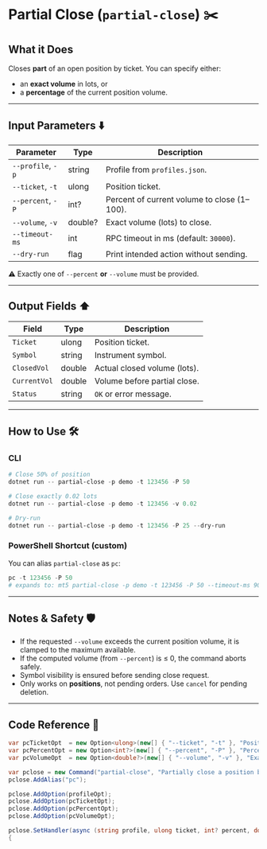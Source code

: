 # Partial Close (`partial-close`) ✂️

## What it Does

Closes **part** of an open position by ticket. You can specify either:

* an **exact volume** in lots, or
* a **percentage** of the current position volume.

---

## Input Parameters ⬇️

| Parameter         | Type    | Description                                 |
| ----------------- | ------- |  ------------------------------------------- |
| `--profile`, `-p` | string  | Profile from `profiles.json`.               |
| `--ticket`, `-t`  | ulong   | Position ticket.                            |
| `--percent`, `-P` | int?    | Percent of current volume to close (1–100). |
| `--volume`, `-v`  | double? | Exact volume (lots) to close.               |
| `--timeout-ms`    | int     | RPC timeout in ms (default: `30000`).       |
| `--dry-run`       | flag    | Print intended action without sending.      |

⚠️ Exactly one of `--percent` **or** `--volume` must be provided.

---

## Output Fields ⬆️

| Field        | Type   | Description                  |
| ------------ | ------ | ---------------------------- |
| `Ticket`     | ulong  | Position ticket.             |
| `Symbol`     | string | Instrument symbol.           |
| `ClosedVol`  | double | Actual closed volume (lots). |
| `CurrentVol` | double | Volume before partial close. |
| `Status`     | string | `OK` or error message.       |

---

## How to Use 🛠️

### CLI

```powershell
# Close 50% of position
dotnet run -- partial-close -p demo -t 123456 -P 50

# Close exactly 0.02 lots
dotnet run -- partial-close -p demo -t 123456 -v 0.02

# Dry-run
dotnet run -- partial-close -p demo -t 123456 -P 25 --dry-run
```

### PowerShell Shortcut (custom)

You can alias `partial-close` as `pc`:

```powershell
pc -t 123456 -P 50
# expands to: mt5 partial-close -p demo -t 123456 -P 50 --timeout-ms 90000
```

---

## Notes & Safety 🛡️

* If the requested `--volume` exceeds the current position volume, it is clamped to the maximum available.
* If the computed volume (from `--percent`) is ≤ 0, the command aborts safely.
* Symbol visibility is ensured before sending close request.
* Only works on **positions**, not pending orders. Use `cancel` for pending deletion.

---

## Code Reference 🧩

```csharp
var pcTicketOpt  = new Option<ulong>(new[] { "--ticket", "-t" }, "Position ticket to partially close") { IsRequired = true };
var pcPercentOpt = new Option<int?>(new[] { "--percent", "-P" }, "Percent of current volume to close (1..100)");
var pcVolumeOpt  = new Option<double?>(new[] { "--volume", "-v" }, "Exact volume to close (lots)");

var pclose = new Command("partial-close", "Partially close a position by ticket");
pclose.AddAlias("pc");

pclose.AddOption(profileOpt);
pclose.AddOption(pcTicketOpt);
pclose.AddOption(pcPercentOpt);
pclose.AddOption(pcVolumeOpt);

pclose.SetHandler(async (string profile, ulong ticket, int? percent, double? volume, int timeoutMs, bool dryRun) =>
{
```
